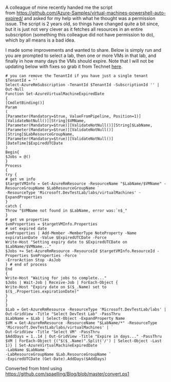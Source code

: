 ﻿A colleague of mine recently handed me the script
from <https://github.com/Azure-Samples/virtual-machines-powershell-auto-expired/>
and asked for my help with what he thought was a permission issue.
The script is 2 years old, so things have changed quite a bit since, but
it is just not very clever as it fetches all resources in an entire
subscription (something this colleague did not have permission to do),
which by all means is a bad idea.

I made some improvements and wanted to share. Below is simply run and
you are prompted to select a lab, then one or more VMs in that lab, and
finally in how many days the VMs should expire.
Note that I will not be updating below with fixes so grab it from
Technet [here](http://noteuploadedyet/).
```
# you can remove the TenantId if you have just a single tenant
$TenantId = ''
Select-AzureRmSubscription -TenantId $TenantId -SubscriptionId '' | Out-Null
Function Set-AzureVirtualMachineExpiredDate
{
[CmdletBinding()]
Param
(
[Parameter(Mandatory=$true, ValueFromPipeline, Position=1)][ValidateNotNull()][String]$VMName,
[Parameter(Mandatory=$true)][ValidateNotNull()][String]$LabName,
[Parameter(Mandatory=$true)][ValidateNotNull()][String]$LabResourceGroupName,
[Parameter(Mandatory=$true)][ValidateNotNull()][DateTime]$ExpiredUTCDate
)
Begin{
$Jobs = @()
}
Process
{
try {
# get vm info
$targetVMInfo = Get-AzureRmResource -ResourceName "$LabName/$VMName" -ResourceGroupName $LabResourceGroupName `
-ResourceType 'Microsoft.DevTestLab/labs/virtualMachines' -ExpandProperties
}
catch {
Throw "$VMName not found in $LabName, error was:`n$_"
}
# get vm properties
$vmProperties = $targetVMInfo.Properties
# set expired date
$vmProperties | Add-Member -MemberType NoteProperty -Name expirationDate -Value $ExpiredUTCDate -Force
Write-Host "Setting expiry date to $ExpiredUTCDate on $LabName/$VMName..."
$Jobs += Set-AzureRmResource -ResourceId $targetVMInfo.ResourceId -Properties $vmProperties -Force `
-ErrorAction Stop -AsJob
} # end of process
End
{
Write-Host "Waiting for jobs to complete..."
$Jobs | Wait-Job | Receive-Job | ForEach-Object {
Write-Host "Expiry date on $($_.Name) set to $($_.Properties.expirationDate)"
}
}
}
$Lab = Get-AzureRmResource -ResourceType 'Microsoft.DevTestLab/labs' | Out-GridView -Title "Select DevTest Lab" -PassThru
$LabName = $Lab | Select-Object -ExpandProperty Name
$VM = Get-AzureRmResource -ResourceName "$LabName/*" -ResourceType 'Microsoft.DevTestLab/labs/virtualMachines' | `
Out-GridView -Title "Select VM" -PassThru
$AddDays = 1..14 | Out-GridView -Title "Expire in days..." -PassThru
$VM | ForEach-Object {("$($_.Name)".Split('/') | Select-Object -Last 1)} | Set-AzureVirtualMachineExpiredDate `
-LabName $LabName `
-LabResourceGroupName $Lab.ResourceGroupName `
-ExpiredUTCDate (Get-Date).AddDays($AddDays)
```

Converted from html using https://github.com/spaelling/Blog/blob/master/convert.ps1 

